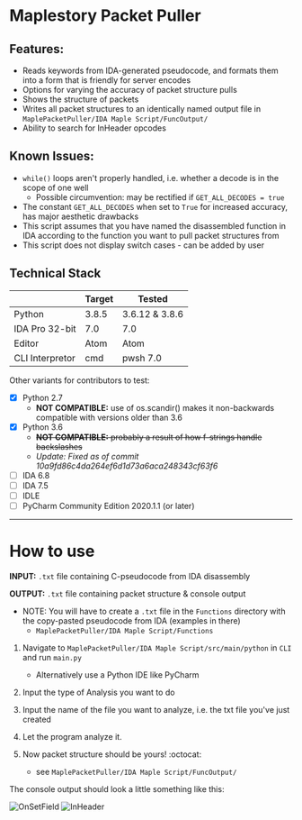 # Maplestory Packet Puller

## Features:
 - Reads keywords from IDA-generated pseudocode, and formats them into a form that is friendly for server encodes
 - Options for varying the accuracy of packet structure pulls
 - Shows the structure of packets
 - Writes all packet structures to an identically named output file in `MaplePacketPuller/IDA Maple Script/FuncOutput/`
 - Ability to search for InHeader opcodes
 
## Known Issues:
  - `while()` loops aren't properly handled, i.e. whether a decode is in the scope of one well
    - Possible circumvention: may be rectified if `GET_ALL_DECODES = true`
  - The constant `GET_ALL_DECODES` when set to `True` for increased accuracy, has major aesthetic drawbacks
  - This script assumes that you have named the disassembled function in IDA according to the function you want to pull packet structures from
  - This script does not display switch cases - can be added by user

## Technical Stack
|  | Target | Tested |
| --- | --- | --- |
| Python | 3.8.5 | 3.6.12 & 3.8.6 |
| IDA Pro 32-bit | 7.0 | 7.0 |
| Editor | Atom | Atom |
| CLI Interpretor | cmd | pwsh 7.0 |

Other variants for contributors to test:
  - [x] Python 2.7
    - **NOT COMPATIBLE:** use of os.scandir() makes it non-backwards compatible with versions older than 3.6
  - [x] Python 3.6
    - <del>**NOT COMPATIBLE:** probably a result of how f-strings handle backslashes</del>
    - *Update: Fixed as of commit 10a9fd86c4da264ef6d1d73a6aca248343cf63f6*
  - [ ] IDA 6.8
  - [ ] IDA 7.5
  - [ ] IDLE
  - [ ] PyCharm Community Edition 2020.1.1 (or later)

---
# How to use

**INPUT:**  `.txt` file containing C-pseudocode from IDA disassembly

**OUTPUT:**  `.txt` file containing packet structure & console output


- NOTE: You will have to create a `.txt` file in the `Functions` directory with the copy-pasted pseudocode from IDA (examples in there)
  - `MaplePacketPuller/IDA Maple Script/Functions`

1. Navigate to `MaplePacketPuller/IDA Maple Script/src/main/python` in `CLI` and run `main.py`
    - Alternatively use a Python IDE like PyCharm

2. Input the type of Analysis you want to do

3. Input the name of the file you want to analyze, i.e. the txt file you've just created
 
4. Let the program analyze it.
 
5. Now packet structure should be yours! :octocat:
    - see `MaplePacketPuller/IDA Maple Script/FuncOutput/`

 The console output should look a little something like this:
 
 ![OnSetField](https://media.discordapp.net/attachments/746519006961336370/755117561024086036/061591b5c3d0f4a3247f9367b91b9843.png)
 ![InHeader](https://cdn.discordapp.com/attachments/631249406775132182/761270430823612476/a1e9fd7703d4ba359d314027a47c7b3b.png)
